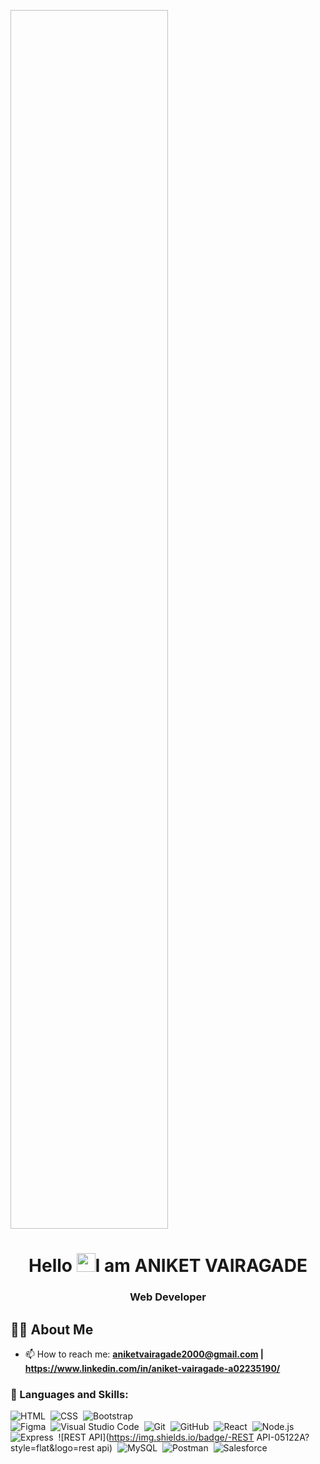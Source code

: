 
<a href="#"><img align="center" width="50%" height="50%"  /></a>

<h1 align="center">Hello <img src="https://raw.githubusercontent.com/MartinHeinz/MartinHeinz/master/wave.gif" width="30px">I am  ANIKET VAIRAGADE </h1>
<h3 align="center"> Web Developer</h3>

## 🙋‍♂️ About Me


- 📫 How to reach me: **aniketvairagade2000@gmail.com  | https://www.linkedin.com/in/aniket-vairagade-a02235190/**


### 🚀 Languages and Skills:

![HTML](https://img.shields.io/badge/-HTML-05122A?style=flat&logo=HTML5)&nbsp;
![CSS](https://img.shields.io/badge/-CSS-05122A?style=flat&logo=CSS3&logoColor=1572B6)&nbsp;
![Bootstrap](https://img.shields.io/badge/-Bootstrap-05122A?style=flat&logo=bootstrap&logoColor=563D7C)\
![Figma](https://img.shields.io/badge/-Figma-05122A?style=flat&logo=figma)&nbsp;
![Visual Studio Code](https://img.shields.io/badge/-Visual%20Studio%20Code-05122A?style=flat&logo=visual-studio-code&logoColor=007ACC)&nbsp;
![Git](https://img.shields.io/badge/-Git-05122A?style=flat&logo=git)&nbsp;
![GitHub](https://img.shields.io/badge/-GitHub-05122A?style=flat&logo=github)&nbsp;
![React](https://img.shields.io/badge/-React-05122A?style=flat&logo=react)&nbsp;
![Node.js](https://img.shields.io/badge/-Node.js-05122A?style=flat&logo=node.js)&nbsp;
![Express](https://img.shields.io/badge/-Express-05122A?style=flat&logo=express)&nbsp;
![REST API](https://img.shields.io/badge/-REST API-05122A?style=flat&logo=rest api)&nbsp;
![MySQL](https://img.shields.io/badge/-MySQL-05122A?style=flat&logo=mysql)&nbsp;
![Postman](https://img.shields.io/badge/-Postman-05122A?style=flat&logo=postman)&nbsp;
![Salesforce](https://img.shields.io/badge/-Salesforce-05122A?style=flat&logo=salesforce)&nbsp;






<!--
**aniketvairagade/aniketvairagade** is a ✨ _special_ ✨ repository because its `README.md` (this file) appears on your GitHub profile.

Here are some ideas to get you started:

- 🔭 I’m currently working on Mern Stack 
- 🌱 I’m currently learning ...
- 👯 I’m looking to collaborate on ...
- 🤔 I’m looking for help with ...
- 💬 Ask me about ...
- 📫 How to reach me: ...
- 😄 Pronouns: ...
- ⚡ Fun fact: ...
-->
